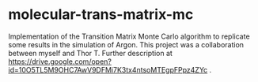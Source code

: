 # molecular-trans-matrix-mc
Implementation of the Transition Matrix Monte Carlo algorithm to replicate some results in the simulation of Argon. This project was a collaboration between myself and Thor T. Further description at https://drive.google.com/open?id=10O5TL5M9OHC7AwV9DFMi7K3tx4ntsoMTEgpFPpz4ZYc .
